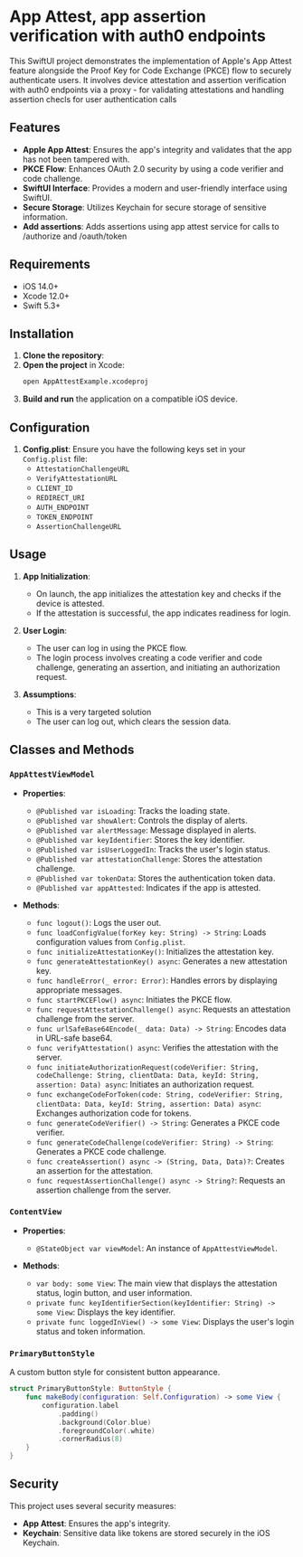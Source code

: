 # App Attest, app assertion verification with auth0 endpoints 

This SwiftUI project demonstrates the implementation of Apple's App Attest feature alongside the Proof Key for Code Exchange (PKCE) flow to securely authenticate users. It involves device attestation and  assertion verification with auth0 endpoints via a proxy - for validating attestations and handling assertion checls for user authentication calls

## Features

- **Apple App Attest**: Ensures the app's integrity and validates that the app has not been tampered with.
- **PKCE Flow**: Enhances OAuth 2.0 security by using a code verifier and code challenge.
- **SwiftUI Interface**: Provides a modern and user-friendly interface using SwiftUI.
- **Secure Storage**: Utilizes Keychain for secure storage of sensitive information.
- **Add assertions**: Adds assertions using app attest service for calls to /authorize and /oauth/token

## Requirements

- iOS 14.0+
- Xcode 12.0+
- Swift 5.3+

## Installation

1. **Clone the repository**:
2. **Open the project** in Xcode:
   ```bash
   open AppAttestExample.xcodeproj
   ```
3. **Build and run** the application on a compatible iOS device.

## Configuration

1. **Config.plist**: Ensure you have the following keys set in your `Config.plist` file:
   - `AttestationChallengeURL`
   - `VerifyAttestationURL`
   - `CLIENT_ID`
   - `REDIRECT_URI`
   - `AUTH_ENDPOINT`
   - `TOKEN_ENDPOINT`
   - `AssertionChallengeURL`

## Usage

1. **App Initialization**:
   - On launch, the app initializes the attestation key and checks if the device is attested.
   - If the attestation is successful, the app indicates readiness for login.

2. **User Login**:
   - The user can log in using the PKCE flow.
   - The login process involves creating a code verifier and code challenge, generating an assertion, and initiating an authorization request.

3. **Assumptions**:
   - This is a very targeted solution 
   - The user can log out, which clears the session data.

## Classes and Methods

### `AppAttestViewModel`

- **Properties**:
  - `@Published var isLoading`: Tracks the loading state.
  - `@Published var showAlert`: Controls the display of alerts.
  - `@Published var alertMessage`: Message displayed in alerts.
  - `@Published var keyIdentifier`: Stores the key identifier.
  - `@Published var isUserLoggedIn`: Tracks the user's login status.
  - `@Published var attestationChallenge`: Stores the attestation challenge.
  - `@Published var tokenData`: Stores the authentication token data.
  - `@Published var appAttested`: Indicates if the app is attested.

- **Methods**:
  - `func logout()`: Logs the user out.
  - `func loadConfigValue(forKey key: String) -> String`: Loads configuration values from `Config.plist`.
  - `func initializeAttestationKey()`: Initializes the attestation key.
  - `func generateAttestationKey() async`: Generates a new attestation key.
  - `func handleError(_ error: Error)`: Handles errors by displaying appropriate messages.
  - `func startPKCEFlow() async`: Initiates the PKCE flow.
  - `func requestAttestationChallenge() async`: Requests an attestation challenge from the server.
  - `func urlSafeBase64Encode(_ data: Data) -> String`: Encodes data in URL-safe base64.
  - `func verifyAttestation() async`: Verifies the attestation with the server.
  - `func initiateAuthorizationRequest(codeVerifier: String, codeChallenge: String, clientData: Data, keyId: String, assertion: Data) async`: Initiates an authorization request.
  - `func exchangeCodeForToken(code: String, codeVerifier: String, clientData: Data, keyId: String, assertion: Data) async`: Exchanges authorization code for tokens.
  - `func generateCodeVerifier() -> String`: Generates a PKCE code verifier.
  - `func generateCodeChallenge(codeVerifier: String) -> String`: Generates a PKCE code challenge.
  - `func createAssertion() async -> (String, Data, Data)?`: Creates an assertion for the attestation.
  - `func requestAssertionChallenge() async -> String?`: Requests an assertion challenge from the server.

### `ContentView`

- **Properties**:
  - `@StateObject var viewModel`: An instance of `AppAttestViewModel`.

- **Methods**:
  - `var body: some View`: The main view that displays the attestation status, login button, and user information.
  - `private func keyIdentifierSection(keyIdentifier: String) -> some View`: Displays the key identifier.
  - `private func loggedInView() -> some View`: Displays the user's login status and token information.

### `PrimaryButtonStyle`

A custom button style for consistent button appearance.

```swift
struct PrimaryButtonStyle: ButtonStyle {
    func makeBody(configuration: Self.Configuration) -> some View {
        configuration.label
            .padding()
            .background(Color.blue)
            .foregroundColor(.white)
            .cornerRadius(8)
    }
}
```

## Security

This project uses several security measures:
- **App Attest**: Ensures the app's integrity.
- **Keychain**: Sensitive data like tokens are stored securely in the iOS Keychain.

